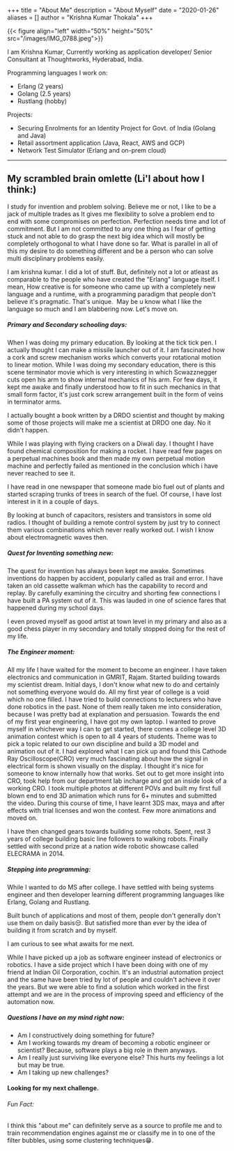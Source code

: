 +++
title = "About Me"
description = "About Myself"
date = "2020-01-26"
aliases = []
author = "Krishna Kumar Thokala"
+++

{{< figure align="left" width="50%" height="50%" src="/images/IMG_0788.jpeg">}}

I am Krishna Kumar, Currently working as application developer/ Senior Consultant at Thoughtworks, Hyderabad, India.

Programming languages I work on:  
- Erlang (2 years)  
- Golang (2.5 years)  
- Rustlang (hobby)  

Projects:  
- Securing Enrolments for an Identity Project for Govt. of India (Golang and Java)  
- Retail assortment application (Java, React, AWS and GCP)  
- Network Test Simulator (Erlang and on-prem cloud)  

--------------
## My scrambled brain omlette (Li'l about how I think:)  
I study for invention and problem solving. Believe me or not, I like to be a jack of multiple trades as It gives me flexibility to solve a problem end to end with some compromises on perfection. Perfection needs time and lot of commitment. But I am not committed to any one thing as I fear of getting stuck and not able to do grasp the next big idea which will mostly be completely orthogonal to what I have done so far. What is parallel in all of this my desire to do something different and be a person who can solve multi disciplinary problems easily.

I am krishna kumar. I did a lot of stuff. But, definitely not a lot or atleast as comparable to the people who have created the "Erlang" language itself. I mean, How creative is for someone who came up with a completely new language and a runtime, with a programming paradigm that people don't believe it's pragmatic. That's unique. 
May be u know what I like the language so much and I am blabbering now. Let's move on.

##### Primary and Secondary schooling days:  
When I was doing my primary education. By looking at the tick tick pen. I actually thought I can make a missile launcher out of it. I am fascinated how a cork and screw mechanism works which converts your rotational motion to linear motion. While I was doing my secondary education, there is this scene terminator movie which is very interesting in which Scwazznegger cuts open his arm to show internal mechanics of his arm. For few days, it kept me awake and finally understood how to fit in such mechanics in that small form factor, it's just cork screw arrangement built in the form of veins in terminator arms.

I actually bought a book written by a DRDO scientist and thought by making some of those projects will make me a scientist at DRDO one day. No it didn't happen.

While I was playing with flying crackers on a Diwali day. I thought I have found chemical composition for making a rocket. I have read few pages on a perpetual machines book and then made my own perpetual motion machine and perfectly failed as mentioned in the conclusion which i have never reached to see it. 

I have read in one newspaper that someone made bio fuel out of plants and started scraping trunks of trees in search of the fuel. Of course, I have lost interest in it in a couple of days.

By looking at bunch of capacitors, resisters and transistors in some old radios. I thought of building a remote control system by just try to connect them various combinations which never really worked out. I wish I know about electromagnetic waves then.

##### Quest for Inventing something new:  
The quest for invention has always been kept me awake. Sometimes inventions do happen by accident, popularly called as trail and error. I have taken an old cassette walkman which has the capability to record and replay. By carefully examining the circuitry and shorting few connections I have built a PA system out of it. This was lauded in one of science fares that happened during my school days.

I even proved myself as good artist at town level in my primary and also as a good chess player in my secondary and totally stopped doing for the rest of my life.

##### The Engineer moment:  
All my life I have waited for the moment to become an engineer. I have taken electronics and communication in GMRIT, Rajam. Started building towards my scientist dream. Initial days, I don't know what new to do and certainly not something everyone would do. All my first year of college is a void which no one filled. I have tried to build connections to lecturers who have done robotics in the past. None of them really taken me into consideration, because I was pretty bad at explanation and persuasion. 
Towards the end of my first year engineering, I have got my own laptop. I wanted to prove myself in whichever way I can to get started, there comes a college level 3D animation contest which is open to all 4 years of students. Theme was to pick a topic related to our own discipline and build a 3D model and animation out of it. I had explored what I can pick up and found this Cathode Ray Oscilloscope(CRO) very much fascinating about how the signal in electrical form is shown visually on the display. I thought it's nice for someone to know internally how that works. Set out to get more insight into CRO, took help from our department lab incharge and got an inside look of a working CRO. I took multiple photos at different POVs and built my first full blown end to end 3D animation which runs for 6+ minutes and submitted the video. During this course of time, I have learnt 3DS max, maya and after effects with trial licenses and won the contest. Few more animations and moved on.

I have then changed gears towards building some robots. Spent, rest 3 years of college building basic line followers to walking robots. Finally settled with second prize at a nation wide robotic showcase called ELECRAMA in 2014.

##### Stepping into programming:  
While I wanted to do MS after college. I have settled with being systems engineer and then developer learning different programming languages like Erlang, Golang and Rustlang.

Built bunch of applications and most of them, people don't generally don't use them on daily basis😒. But satisfied more than ever by the idea of building it from scratch and by myself. 

I am curious to see what awaits for me next.

While I have picked up a job as software engineer instead of electronics or robotics. I have a side project which I have been doing with one of my friend at Indian Oil Corporation, cochin. It's an industrial automation project and the same have been tried by lot of people and couldn't achieve it over the years. But we were able to find a solution which worked in the first attempt and we are in the process of improving speed and efficiency of the automation now.

##### Questions I have on my mind right now:  
- Am I constructively doing something for future?
- Am I working towards my dream of becoming a robotic engineer or scientist? Because, software plays a big role in them anyways.
- Am I really just surviving like everyone else? This hurts my feelings a lot but may be true.
- Am I taking up new challenges?

#### Looking for my next challenge.

###### Fun Fact:  
I think this "about me" can definitely serve as a source to profile me and to train recommendation engines against me or classify me in to one of the filter bubbles, using some clustering techniques😁.




